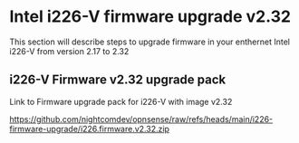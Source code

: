 # Intel i226-V firmware upgrade v2.32
This section will describe steps to upgrade firmware in your enthernet Intel i226-V from version 2.17 to 2.32

## i226-V Firmware v2.32 upgrade pack

Link to Firmware upgrade pack for i226-V with image v2.32

https://github.com/nightcomdev/opnsense/raw/refs/heads/main/i226-firmware-upgrade/i226.firmware.v2.32.zip
